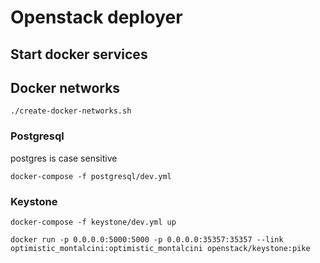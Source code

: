 # Openstack deployer

## Start docker services

## Docker networks

    ./create-docker-networks.sh

### Postgresql

postgres is case sensitive

    docker-compose -f postgresql/dev.yml

### Keystone

    docker-compose -f keystone/dev.yml up

    docker run -p 0.0.0.0:5000:5000 -p 0.0.0.0:35357:35357 --link optimistic_montalcini:optimistic_montalcini openstack/keystone:pike